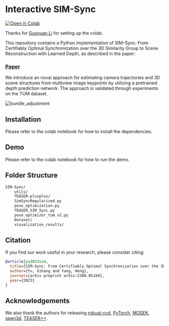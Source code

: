 # Interactive SIM-Sync

[![Open in Colab](https://colab.research.google.com/assets/colab-badge.svg)](https://colab.research.google.com/drive/13hYAlxOaywlPRbwMc5NLIQFd351Fowt9#scrollTo=5aqrxKpKBhsb)

Thanks for [Guoyuan Li](https://github.com/GuoyuanLi123) for setting up the colab.

This repository contains a Python implementation of SIM-Sync: From Certifiably Optimal Synchronization over the 3D Similarity Group to Scene Reconstruction with Learned Depth, as described in the paper:

###  [Paper](https://arxiv.org/abs/2309.05184)

We introduce an noval approach for estimating camera trajectories and 3D scene structures from multiview image keypoints by utilizing a pretrained depth prediction network. The approach is validated through experiments on the TUM dataset.

![bundle_adjustment](https://drive.google.com/uc?export=view&id=10VHFFIzCttl6t5LkRXRZZ0uXv3dI9G1D)


## Installation

Please refer to the colab notebook for how to install the dependencies.

## Demo

Please refer to the colab notebook for how to run the demo.

## Folder Structure

```bash
SIM-Sync/
    utils/
    TEASER-plusplus/
    SimSyncRegularized.py
    pose_optimization.py
    TEASER_SIM_Sync.py
    pose_optimizer_tum_v2.py
    Dataset/
    visualization_results/

```

## Citation
If you find our work useful in your research, please consider citing:
```BibTeX
@article{yu2023sim,
  title={SIM-Sync: From Certifiably Optimal Synchronization over the 3D Similarity Group to Scene Reconstruction with Learned Depth},
  author={Yu, Xihang and Yang, Heng},
  journal={arXiv preprint arXiv:2309.05184},
  year={2023}
}
```

## Acknowledgements
We also thank the authors for releasing [robust-cvd](https://robust-cvd.github.io/), [PyTorch](https://github.com/erikwijmans/Pointnet2_PyTorch), [MOSEK](https://www.mosek.com/), [open3d](http://www.open3d.org/), [TEASER++](https://github.com/MIT-SPARK/TEASER-plusplus).
